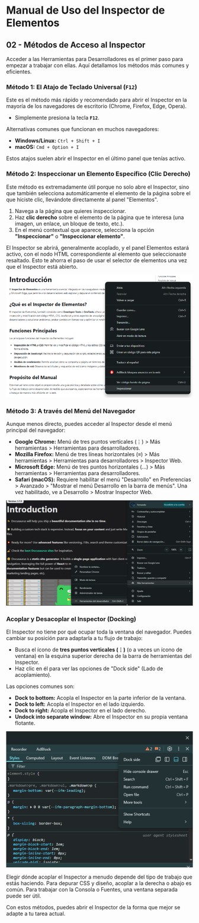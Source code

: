# Manual de Uso del Inspector de Elementos

## 02 - Métodos de Acceso al Inspector

Acceder a las Herramientas para Desarrolladores es el primer paso para empezar a trabajar con ellas. Aquí detallamos los métodos más comunes y eficientes.

### Método 1: El Atajo de Teclado Universal (`F12`)

Este es el método más rápido y recomendado para abrir el Inspector en la mayoría de los navegadores de escritorio (Chrome, Firefox, Edge, Opera).

* Simplemente presiona la tecla **`F12`**.

Alternativas comunes que funcionan en muchos navegadores:
* **Windows/Linux:** `Ctrl + Shift + I`
* **macOS:** `Cmd + Option + I`

Estos atajos suelen abrir el Inspector en el último panel que tenías activo.

### Método 2: Inspeccionar un Elemento Específico (Clic Derecho)

Este método es extremadamente útil porque no solo abre el Inspector, sino que también selecciona automáticamente el elemento de la página sobre el que hiciste clic, llevándote directamente al panel "Elementos".

1.  Navega a la página que quieres inspeccionar.
2.  Haz **clic derecho** sobre el elemento de la página que te interesa (una imagen, un enlace, un bloque de texto, etc.).
3.  En el menú contextual que aparece, selecciona la opción **"Inspeccionar"** o **"Inspeccionar elemento"**.

El Inspector se abrirá, generalmente acoplado, y el panel Elementos estará activo, con el nodo HTML correspondiente al elemento que seleccionaste resaltado. Esto te ahorra el paso de usar el selector de elementos una vez que el Inspector está abierto.

![Mostrar el menú contextual con la opción Inspeccionar Elemento resaltada](/img/inspector1.png)

### Método 3: A través del Menú del Navegador

Aunque menos directo, puedes acceder al Inspector desde el menú principal del navegador:

* **Google Chrome:** Menú de tres puntos verticales (⋮) > Más herramientas > Herramientas para desarrolladores.
* **Mozilla Firefox:** Menú de tres líneas horizontales (≡) > Más herramientas > Herramientas para desarrolladores > Inspector Web.
* **Microsoft Edge:** Menú de tres puntos horizontales (...) > Más herramientas > Herramientas para desarrolladores.
* **Safari (macOS):** Requiere habilitar el menú "Desarrollo" en Preferencias > Avanzado > "Mostrar el menú Desarrollo en la barra de menús". Una vez habilitado, ve a Desarrollo > Mostrar Inspector Web.

![Abrir Herramientas para desarrolladores desde el menú de Google Chrome](/img/inspector2.png)

### Acoplar y Desacoplar el Inspector (Docking)

El Inspector no tiene por qué ocupar toda la ventana del navegador. Puedes cambiar su posición para adaptarla a tu flujo de trabajo:

* Busca el ícono de **tres puntos verticales (⋮)** (o a veces un ícono de ventana) en la esquina superior derecha de la barra de herramientas del Inspector.
* Haz clic en él para ver las opciones de "Dock side" (Lado de acoplamiento).

Las opciones comunes son:
* **Dock to bottom:** Acopla el Inspector en la parte inferior de la ventana.
* **Dock to left:** Acopla el Inspector en el lado izquierdo.
* **Dock to right:** Acopla el Inspector en el lado derecho.
* **Undock into separate window:** Abre el Inspector en su propia ventana flotante.

![Mostrar las opciones de docking en el menú del Inspector](/img/inspector-docking-options.png)

Elegir dónde acoplar el Inspector a menudo depende del tipo de trabajo que estás haciendo. Para depurar CSS y diseño, acoplar a la derecha o abajo es común. Para trabajar con la Consola o Fuentes, una ventana separada puede ser útil.

Con estos métodos, puedes abrir el Inspector de la forma que mejor se adapte a tu tarea actual.